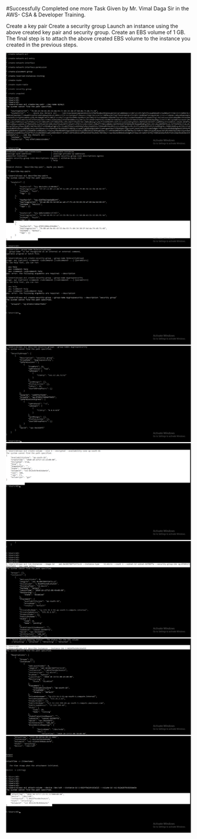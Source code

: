 #Successfully Completed one more Task Given by Mr. Vimal Daga Sir in the AWS- CSA & Developer Training.

Create a key pair 
Create a security group 
Launch an instance using the above created key pair and security group.
Create an EBS volume of 1 GB.
The final step is to attach the above created EBS volume to the instance you created in the previous steps.

![](images/keygen.png)
![](images/genrated_key_decription.png)
![](images/Create_Security_group.png)
![](images/description_securitygroup.png)
![](images/Create_volume_cli.png)
![](images/launch_os_in_cli.png)
![](images/Running_of_created_os_awscli.png)
![](images/Attach_volume_instance.png)


